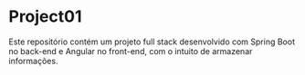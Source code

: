 # Project01
Este repositório contém um projeto full stack desenvolvido com Spring Boot no back-end e Angular no front-end, com o intuito de armazenar informações.
